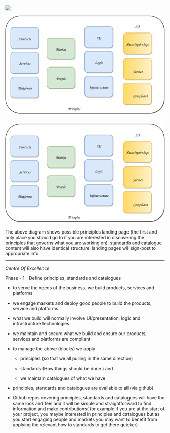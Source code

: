 <a href="https://olivermak.es/">
  <img src="https://rawgit.com/Abdul2/CentreOfExcellence/master/concept.svg">
</a>

![alt tag](https://github.com/Abdul2/CentreOfExcellence/blob/master/concept.svg)

![Alt text](/concept.svg?raw=true "Title")
---

The above diagram shows possible principles landing page (the first and only place you should go to if you are interested in discovering the principles that governs what you are working on). standards and catalogue content will also have identical structure. landing pages  will sign-post to appropriate info.

---

*Centre Of Excellence*  


Phase - 1 - Define principles, standards and catalogues


* to serve the needs of the business, we build products, services and platforms

* we engage markets and deploy good people to build the products, service and platforms  
 
* what we build will normally involve UI/presentation, logic and infrastructure technologies 
 
* we maintain and secure what we build and ensure our products, services and platforms are compliant
 
* to manage the above (blocks) we apply 
 
	* principles (so that we all pulling in the same direction)
 
	* standards (How things should be done ) and 
 
	* we maintain catalogues of what we have 
 
* principles, standards and catalogues are available to all (via github) 
 
* Github repos covering principles, standards and catalogues will have the same look and feel and it will be simple and straightforward to find information and make contributions( for example if you are  at the start of your project, you maybe interested in principles and catalogues but as you start engaging people and markets you may want to benefit from applying the relevant how to standards to get there quicker)



